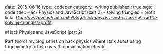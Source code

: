 date:: 2015-06-16
type:: codepen
category:: writing
published:: true
tags:: code
title:: Hack Physics and JavaScript (part 2) - solving triangles = profit
link:: http://codepen.io/rachsmith/blog/hack-physics-and-javascript-part-2-solving-triangles-profit

#Hack Physics and JavaScript (part 2)

Part two of my blog series on hack physics where I talk about using trigonometry to help us with our animation effects.